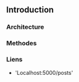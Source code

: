 ## Introduction
### Architecture
### Methodes
### Liens
<ul>
    <li>'Localhost:5000/posts'</li>
</ul>